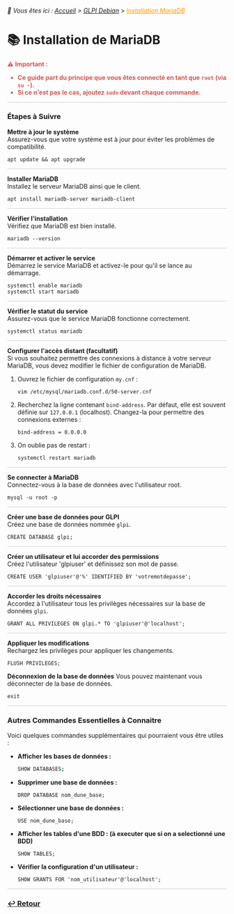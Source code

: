 <link rel="stylesheet" type="text/css" href="../../assets/css/principal-theme.css">

###### 📂 Vous êtes ici : [Accueil](../../index.md) > [GLPI Debian](../glpi-debian/index.md) > <a href="" style="color: #ff9900; text-decoration: underline;">Installation MariaDB</a>


# 📚 Installation de MariaDB

<div style="color: #d9534f; font-weight: bold; margin-bottom: 1em;">
  ⚠️ <strong>Important :</strong>
  <ul>
    <li>Ce guide part du principe que vous êtes connecté en tant que <code>root</code> (via <code>su -</code>).</li>
    <li>Si ce n'est pas le cas, ajoutez <code>sudo</code> devant chaque commande.</li>
  </ul>
</div>

<hr style="border: 1px solid #ccc; height: 1px; background-color: #ccc; border: none;">

### Étapes à Suivre

**Mettre à jour le système**  
Assurez-vous que votre système est à jour pour éviter les problèmes de compatibilité.

```
apt update && apt upgrade
```

<hr style="border: 1px solid #ccc; height: 1px; background-color: #ccc; border: none;">

**Installer MariaDB**  
Installez le serveur MariaDB ainsi que le client.

```
apt install mariadb-server mariadb-client
```

<hr style="border: 1px solid #ccc; height: 1px; background-color: #ccc; border: none;">

**Vérifier l'installation**  
Vérifiez que MariaDB est bien installé.

```
mariadb --version
```

<hr style="border: 1px solid #ccc; height: 1px; background-color: #ccc; border: none;">

**Démarrer et activer le service**  
Démarrez le service MariaDB et activez-le pour qu'il se lance au démarrage.

```
systemctl enable mariadb
systemctl start mariadb
```

<hr style="border: 1px solid #ccc; height: 1px; background-color: #ccc; border: none;">

**Vérifier le statut du service**  
Assurez-vous que le service MariaDB fonctionne correctement.

```
systemctl status mariadb
```

<hr style="border: 1px solid #ccc; height: 1px; background-color: #ccc; border: none;">

**Configurer l'accès distant (facultatif)**  
Si vous souhaitez permettre des connexions à distance à votre serveur MariaDB, vous devez modifier le fichier de configuration de MariaDB.

1. Ouvrez le fichier de configuration `my.cnf` :

   ```
   vim /etc/mysql/mariadb.conf.d/50-server.cnf
   ```

2. Recherchez la ligne contenant `bind-address`. Par défaut, elle est souvent définie sur `127.0.0.1` (localhost). Changez-la pour permettre des connexions externes :

   ```
   bind-address = 0.0.0.0
   ```
3. On oublie pas de restart : 
   ```
   systemctl restart mariadb
   ```

<hr style="border: 1px solid #ccc; height: 1px; background-color: #ccc; border: none;">

**Se connecter à MariaDB**  
Connectez-vous à la base de données avec l'utilisateur root.

```
mysql -u root -p
```

<hr style="border: 1px solid #ccc; height: 1px; background-color: #ccc; border: none;">

**Créer une base de données pour GLPI**  
Créez une base de données nommée `glpi`.

```
CREATE DATABASE glpi;
```

<hr style="border: 1px solid #ccc; height: 1px; background-color: #ccc; border: none;">

**Créer un utilisateur et lui accorder des permissions**  
Créez l'utilisateur 'glpiuser' et définissez son mot de passe.

```
CREATE USER 'glpiuser'@'%' IDENTIFIED BY 'votremotdepasse';
```

<hr style="border: 1px solid #ccc; height: 1px; background-color: #ccc; border: none;">

**Accorder les droits nécessaires**  
Accordez à l'utilisateur tous les privilèges nécessaires sur la base de données `glpi`.

```
GRANT ALL PRIVILEGES ON glpi.* TO 'glpiuser'@'localhost';
```

<hr style="border: 1px solid #ccc; height: 1px; background-color: #ccc; border: none;">

**Appliquer les modifications**  
Rechargez les privilèges pour appliquer les changements.

```
FLUSH PRIVILEGES;
```

**Déconnexion de la base de données**
Vous pouvez maintenant vous déconnecter de la base de données.
```
exit
```

<hr style="border: 1px solid #ccc; height: 1px; background-color: #ccc; border: none;">

### Autres Commandes Essentielles à Connaitre

Voici quelques commandes supplémentaires qui pourraient vous être utiles :

- **Afficher les bases de données :**
  ```bash
  SHOW DATABASES;
  ```

- **Supprimer une base de données :**
  ```
  DROP DATABASE nom_dune_base;
  ```

- **Sélectionner une base de données :**
  ```
  USE nom_dune_base;
  ```

- **Afficher les tables d'une BDD : (à executer que si on a selectionné une BDD)**
  ```
  SHOW TABLES;
  ```
- **Vérifier la configuration d'un utilisateur :**
  ```
  SHOW GRANTS FOR 'nom_utilisateur'@'localhost';
  ```

<hr style="border: 1px solid #ccc; height: 1px; background-color: #ccc; border: none;">

### **[↩️ Retour](../glpi-debian/index.md)**